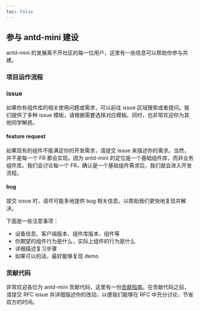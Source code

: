 ```yaml
---
toc: false
---
```


## 参与 antd-mini 建设

antd-mini 的发展离不开社区的每一位用户，这里有一些信息可以帮助你参与共建。

### 项目运作流程


### issue

如果你有组件库的相关使用问题或需求，可以前往 issue 区域搜索或者提问。我们提供了多种 issue 模板，请根据需要选择对应模板。同时，也非常欢迎你为其他同学解惑。

#### feature request

如果现有的组件不能满足你的开发需求，请提交 issue 来描述你的需求。当然，并不是每一个 FR 都会实现。因为 antd-mini 的定位是一个基础组件库，而非业务组件库。我们会讨论每一个 FR，确认是一个基础组件需求后，我们就会进入开发流程。

#### bug

提交 issue 时，请尽可能多地提供 bug 相关信息，以帮助我们更快地复现并解决。

下面是一些注意事项：

- 设备信息、客户端版本、组件库版本、组件等
- 你期望的组件行为是什么，实际上组件的行为是什么
- 详细描述复习步骤
- 如果可以的话，最好能够复现 demo

### 贡献代码

非常欢迎各位为 antd-mini 贡献代码，这里有一份[贡献指南](./contribute.md)。在贡献代码之前，请提交 RFC issue 并详细描述你的改动，以便我们能够在 RFC 中充分讨论，节省双方的时间。

